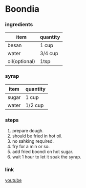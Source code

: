 # Boondia  

### ingredients  

item| quantity
--|---
besan| 1 cup
water| 3/4 cup
oil(optional)|1tsp


### syrap  

item| quantity 
--|--
sugar|1 cup
water|1/2 cup


### steps

1. prepare dough. 
1. should be fried in hot oil. 
1. no sahking required. 
1. fry for a min or so. 
1. add fried boondi on hot sugar. 
1. wait 1 hour to let it soak the syrap. 


### link
[youtube](https://www.youtube.com/watch?v=FEhZ7EmIws0)  
